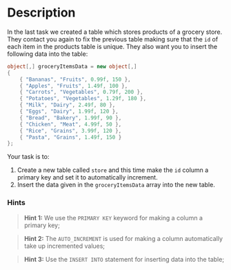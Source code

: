 # Description
In the last task we created a table which stores products of a grocery store. They contact you again to fix the previous table making sure that the `id` of each item in the products table is unique. They also want you to insert the following data into the table:

```cs
object[,] groceryItemsData = new object[,]
{
    { "Bananas", "Fruits", 0.99f, 150 },
    { "Apples", "Fruits", 1.49f, 100 },
    { "Carrots", "Vegetables", 0.79f, 200 },
    { "Potatoes", "Vegetables", 1.29f, 180 },
    { "Milk", "Dairy", 2.49f, 80 },
    { "Eggs", "Dairy", 1.99f, 120 },
    { "Bread", "Bakery", 1.99f, 90 },
    { "Chicken", "Meat", 4.99f, 50 },
    { "Rice", "Grains", 3.99f, 120 },
    { "Pasta", "Grains", 1.49f, 150 }
};
```

Your task is to:
1. Create a new table called `store` and this time make the `id` column a primary key and set it to automatically increment.
2. Insert the data given in the `groceryItemsData` array into the new table.

### Hints
> **Hint 1:** We use the `PRIMARY KEY` keyword for making a column a primary key;

> **Hint 2:** The `AUTO_INCREMENT` is used for making a column automatically take up incremented values;

> **Hint 3:** Use the `INSERT INTO` statement for inserting data into the table;
